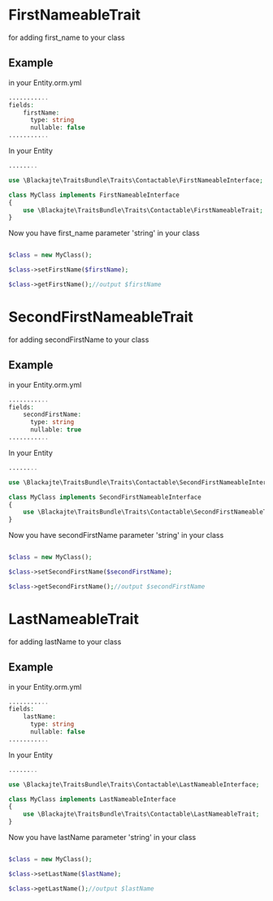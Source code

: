 FirstNameableTrait
==================

for adding first_name to your class

Example
-------
in your Entity.orm.yml
```php
...........
fields:
    firstName:
      type: string
      nullable: false
...........
```

In your Entity
```php
........

use \Blackajte\TraitsBundle\Traits\Contactable\FirstNameableInterface;

class MyClass implements FirstNameableInterface
{
	use \Blackajte\TraitsBundle\Traits\Contactable\FirstNameableTrait;
}

```

Now you have first_name parameter 'string' in your class
```php

$class = new MyClass();

$class->setFirstName($firstName);

$class->getFirstName();//output $firstName

```

SecondFirstNameableTrait
==================

for adding secondFirstName to your class

Example
-------
in your Entity.orm.yml
```php
...........
fields:
    secondFirstName:
      type: string
      nullable: true
...........
```

In your Entity
```php
........

use \Blackajte\TraitsBundle\Traits\Contactable\SecondFirstNameableInterface;

class MyClass implements SecondFirstNameableInterface
{
    use \Blackajte\TraitsBundle\Traits\Contactable\SecondFirstNameableTrait;
}

```

Now you have secondFirstName parameter 'string' in your class
```php

$class = new MyClass();

$class->setSecondFirstName($secondFirstName);

$class->getSecondFirstName();//output $secondFirstName

```

LastNameableTrait
==================

for adding lastName to your class

Example
-------
in your Entity.orm.yml
```php
...........
fields:
    lastName:
      type: string
      nullable: false
...........
```

In your Entity
```php
........

use \Blackajte\TraitsBundle\Traits\Contactable\LastNameableInterface;

class MyClass implements LastNameableInterface
{
	use \Blackajte\TraitsBundle\Traits\Contactable\LastNameableTrait;
}

```

Now you have lastName parameter 'string' in your class
```php

$class = new MyClass();

$class->setLastName($lastName);

$class->getLastName();//output $lastName

```